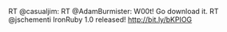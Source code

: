 <!--
id: 517835597
link: http://kevinisom.info/post/517835597/rt-casualjim-rt-adamburmister-w00t-go
slug: rt-casualjim-rt-adamburmister-w00t-go
date: Tue Apr 13 2010 20:24:36 GMT+1200 (NZST)
raw: {"blog_name":"kevinisom","id":517835597,"post_url":"http://kevinisom.info/post/517835597/rt-casualjim-rt-adamburmister-w00t-go","slug":"rt-casualjim-rt-adamburmister-w00t-go","type":"text","date":"2010-04-13 08:24:36 GMT","timestamp":1271147076,"state":"published","format":"html","reblog_key":"sgX01tPD","tags":[],"short_url":"http://tmblr.co/Zw68YyUtOjD","highlighted":[],"feed_item":"http://twitter.com/kev_nz/statuses/12091672296","from_feed_id":"650289","note_count":0,"title":null,"body":"<p>RT @casualjim: RT @AdamBurmister: W00t! Go download it. RT @jschementi IronRuby 1.0 released! <a href=\"http://bit.ly/bKPIOG\" target=\"_blank\">http://bit.ly/bKPIOG</a></p>"}
publish: 2010-04-013
tags: 
title: null
-->


RT @casualjim: RT @AdamBurmister: W00t! Go download it. RT @jschementi
IronRuby 1.0 released! <http://bit.ly/bKPIOG>


